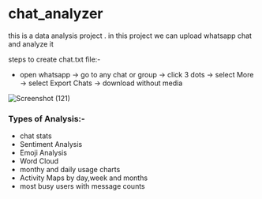 # chat_analyzer
this is a data analysis project . in this project we can upload whatsapp chat and analyze it

steps to create chat.txt file:-
  -  open whatsapp -> go to any chat or group -> click 3 dots -> select More -> select Export Chats -> download without media 

![Screenshot (121)](https://github.com/SanghaviHarshPankajkumar/chat_analyzer/assets/84182620/c69309c2-197d-4752-9eb7-ff5a2471d553)

### Types of Analysis:-
  -  chat stats 
  -  Sentiment Analysis 
  -  Emoji Analysis 
  -  Word Cloud 
  -  monthy and daily usage charts
  -  Activity Maps by day,week and months
  -  most busy users with message counts
  
